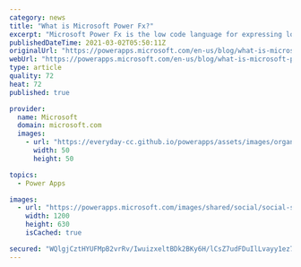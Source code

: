 ```yaml
---
category: news
title: "What is Microsoft Power Fx?"
excerpt: "Microsoft Power Fx is the low code language for expressing logic across the Microsoft Power Platform.  It is the same language that is at the heart of Microsoft Power Apps canvas apps today and is inspired by Microsoft Excel.   It enables the full spectrum of development from no code to pro code with"
publishedDateTime: 2021-03-02T05:50:11Z
originalUrl: "https://powerapps.microsoft.com/en-us/blog/what-is-microsoft-power-fx/"
webUrl: "https://powerapps.microsoft.com/en-us/blog/what-is-microsoft-power-fx/"
type: article
quality: 72
heat: 72
published: true

provider:
  name: Microsoft
  domain: microsoft.com
  images:
    - url: "https://everyday-cc.github.io/powerapps/assets/images/organizations/microsoft.com-50x50.jpg"
      width: 50
      height: 50

topics:
  - Power Apps

images:
  - url: "https://powerapps.microsoft.com/images/shared/social/social-share-post-ignite.png"
    width: 1200
    height: 630
    isCached: true

secured: "WQlgjCztHYUFMpB2vrRv/IwuizxeltBDk2BKy6H/lCsZ7udFDuIlLvayy1ez7Q9tDzD8fVNzWklAoH7fltyADu4iAUoTYPmAcF2mtzI6WzbCW2RbmzX5Ej3ogI6QZbsGju9r1tnNvWuhSWHFl+d7FWGO9/LUX0LLI7mJkp5E3Cn5Dn/npUZmgOHKEk270fyrBj8JT5w00vQ0Dm6kkjy4RxWKhXUF50OFRmE2C//1kICErrURWg+/KcaUXcT/3mstpA4iVlJkFav7Ew8nOrpmxD3UrIABiqpFEJ4H+PXuO4Z8imqg/6oOwLExxuuOUsQG8z/6U8htkr2dWLp8qA128+wpTgDiSMULSYBYe0M/9Fk=;r/5CuzIMfEFfeX2hXc/xBg=="
---
```


